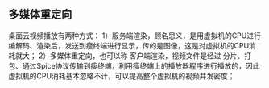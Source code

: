 ## 多媒体重定向


桌面云视频播放有两种方式：
1）服务端渲染，顾名思义，是用虚拟机的CPU进行编解码、渲染后，发送到瘦终端进行显示，传的是图像，这是对虚拟机的CPU消耗就大；
2）多媒体重定向，也可以称 客户端渲染，视频文件是经过 分片、打包、通过Spice协议传输到瘦终端，利用瘦终端上的播放器程序进行播放的，因此虚拟机的CPU消耗基本忽略不计，可以提高整个虚拟机的视频并发密度；